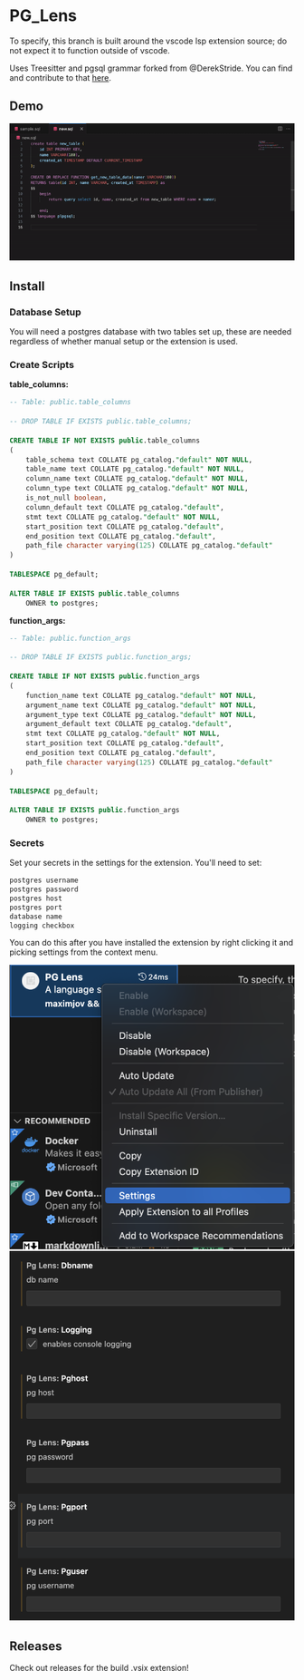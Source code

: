 # PG_Lens
To specify, this branch is built around the vscode lsp extension source; do not expect it to function outside of vscode.

Uses Treesitter and pgsql grammar forked from @DerekStride. You can find and contribute to that [here](https://github.com/maximjov/tree-sitter-sql).

## Demo

![Demo Gif](https://github.com/mmoncure/pg_lens/blob/lsp-in/docs/demo.gif?raw=true)

## Install

### Database Setup

You will need a postgres database with two tables set up, these are needed regardless of whether manual setup or the extension is used.

### Create Scripts

**table_columns:**
```sql
-- Table: public.table_columns

-- DROP TABLE IF EXISTS public.table_columns;

CREATE TABLE IF NOT EXISTS public.table_columns
(
    table_schema text COLLATE pg_catalog."default" NOT NULL,
    table_name text COLLATE pg_catalog."default" NOT NULL,
    column_name text COLLATE pg_catalog."default" NOT NULL,
    column_type text COLLATE pg_catalog."default" NOT NULL,
    is_not_null boolean,
    column_default text COLLATE pg_catalog."default",
    stmt text COLLATE pg_catalog."default" NOT NULL,
    start_position text COLLATE pg_catalog."default",
    end_position text COLLATE pg_catalog."default",
    path_file character varying(125) COLLATE pg_catalog."default"
)

TABLESPACE pg_default;

ALTER TABLE IF EXISTS public.table_columns
    OWNER to postgres;
```

**function_args:**
```sql
-- Table: public.function_args

-- DROP TABLE IF EXISTS public.function_args;

CREATE TABLE IF NOT EXISTS public.function_args
(
    function_name text COLLATE pg_catalog."default" NOT NULL,
    argument_name text COLLATE pg_catalog."default" NOT NULL,
    argument_type text COLLATE pg_catalog."default" NOT NULL,
    argument_default text COLLATE pg_catalog."default",
    stmt text COLLATE pg_catalog."default" NOT NULL,
    start_position text COLLATE pg_catalog."default",
    end_position text COLLATE pg_catalog."default",
    path_file character varying(125) COLLATE pg_catalog."default"
)

TABLESPACE pg_default;

ALTER TABLE IF EXISTS public.function_args
    OWNER to postgres;
```

### Secrets

Set your secrets in the settings for the extension. You'll need to set:

```
postgres username
postgres password
postgres host
postgres port
database name
logging checkbox
```

You can do this after you have installed the extension by right clicking it and picking settings from the context menu.

![Example of settings](settings.png)
![Example of secrets](secrets.png)

## Releases

Check out releases for the build .vsix extension!